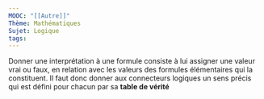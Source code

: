 ```yaml
---
MOOC: "[[Autre]]"
Thème: Mathématiques
Sujet: Logique
tags:
---
```


Donner une interprétation à une formule consiste à lui assigner une valeur vrai ou faux, en relation avec les valeurs des formules élémentaires qui la constituent. Il faut donc donner aux connecteurs logiques un sens précis qui est défini pour chacun par sa **table de vérité**

